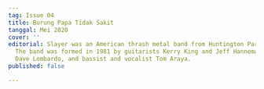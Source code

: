 ```yaml
---
tag: Issue 04
title: Burung Papa Tidak Sakit
tanggal: Mei 2020
cover: ''
editorial: Slayer was an American thrash metal band from Huntington Park, California.
  The band was formed in 1981 by guitarists Kerry King and Jeff Hanneman, drummer
  Dave Lombardo, and bassist and vocalist Tom Araya.
published: false

---
```

